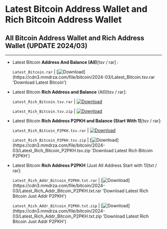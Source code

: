 # Latest Bitcoin Address Wallet and Rich Bitcoin Address Wallet


## All Bitcoin Address Wallet and Rich Address Wallet (UPDATE 2024/03)
---

- Latest Bitcoin **Address And Balance (All)**[tsv / rar] : 

    `Latest_Bitcoin.rar`  |  [![Download](https://img.shields.io/badge/Mirror_Link-Download_(1.43GB)-4BB011?style=plastic)](https://cdn3.mmdrza.com/file/bitcoin/2024-03/Latest_Bitcoin.tsv.rar 'Download Latest Bitcoin')

- Latest Bitcoin **Rich Address and Balance** (All)[tsv / rar]:

    `Latest_Rich_Bitcoin.tsv.rar`  |  [![Download](https://img.shields.io/badge/Mirror_Link-Download_(139MB)-FF8800?style=plastic)](https://cdn3.mmdrza.com/file/bitcoin/2024-03/Latest_Rich_Bitcoin.tsv.rar 'Download Latest Rich Bitcoin')

    `Latest_Rich_Bitcoin.tsv.zip`  |  [![Download](https://img.shields.io/badge/Mirror_Link-Download_(136MB)-FF8800?style=plastic)](https://cdn3.mmdrza.com/file/bitcoin/2024-03/Latest_Rich_Bitcoin.tsv.zip 'Download Latest Rich Bitcoin')


- Latest Bitcoin **Rich Address P2PKH and Balance (Start With 1)**[tsv / rar]:

   `Latest_Rich_Bitcoin_P2PKH.tsv.rar`  |  [![Download](https://img.shields.io/badge/Mirror_Link-Download_(13MB)-37A5CC?style=plastic)](https://cdn3.mmdrza.com/file/bitcoin/2024-03/Latest_Rich_Bitcoin_P2PKH.tsv.rar 'Download Latest Rich Bitcoin P2PKH')

   `Latest_Rich_Bitcoin_P2PKH.tsv.zip`  |  [![Download](https://img.shields.io/badge/Mirror_Link-Download_(12.8MB)-37A5CC?style=plastic)](https://cdn3.mmdrza.com/file/bitcoin/2024-03/Latest_Rich_Bitcoin_P2PKH.tsv.zip 'Download Latest Rich Bitcoin P2PKH')


- Latest Bitcoin **Rich Address P2PKH** (Just All Address Start with 1)[txt / rar]:

   `Latest_Rich_Addr_Bitcoin_P2PKH.txt.rar`  |  [![Download](https://img.shields.io/badge/Mirror_Link-Download_(11.9MB)-0067C5?style=plastic)](https://cdn3.mmdrza.com/file/bitcoin/2024-03/Latest_Rich_Addr_Bitcoin_P2PKH.txt.rar 'Download Latest Rich Bitcoin Just Addr P2PKH')


   `Latest_Rich_Addr_Bitcoin_P2PKH.txt.zip`  |  [![Download](https://img.shields.io/badge/Mirror_Link-Download_(11.6MB)-0067C5?style=plastic)](https://cdn3.mmdrza.com/file/bitcoin/2024-03/Latest_Rich_Addr_Bitcoin_P2PKH.txt.zip 'Download Latest Rich Bitcoin Just Addr P2PKH')

